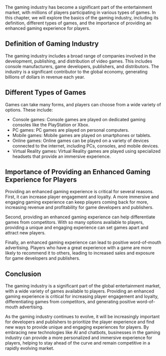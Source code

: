 
The gaming industry has become a significant part of the entertainment market, with millions of players participating in various types of games. In this chapter, we will explore the basics of the gaming industry, including its definition, different types of games, and the importance of providing an enhanced gaming experience for players.

Definition of Gaming Industry
-----------------------------

The gaming industry includes a broad range of companies involved in the development, publishing, and distribution of video games. This includes console manufacturers, game developers, publishers, and distributors. The industry is a significant contributor to the global economy, generating billions of dollars in revenue each year.

Different Types of Games
------------------------

Games can take many forms, and players can choose from a wide variety of options. These include:

* Console games: Console games are played on dedicated gaming consoles like the PlayStation or Xbox.
* PC games: PC games are played on personal computers.
* Mobile games: Mobile games are played on smartphones or tablets.
* Online games: Online games can be played on a variety of devices connected to the internet, including PCs, consoles, and mobile devices.
* Virtual Reality games: Virtual Reality games are played using specialized headsets that provide an immersive experience.

Importance of Providing an Enhanced Gaming Experience for Players
-----------------------------------------------------------------

Providing an enhanced gaming experience is critical for several reasons. First, it can increase player engagement and loyalty. A more immersive and engaging gaming experience can keep players coming back for more, increasing revenue and profitability for game developers and publishers.

Second, providing an enhanced gaming experience can help differentiate games from competitors. With so many options available to players, providing a unique and engaging experience can set games apart and attract new players.

Finally, an enhanced gaming experience can lead to positive word-of-mouth advertising. Players who have a great experience with a game are more likely to recommend it to others, leading to increased sales and exposure for game developers and publishers.

Conclusion
----------

The gaming industry is a significant part of the global entertainment market, with a wide variety of games available to players. Providing an enhanced gaming experience is critical for increasing player engagement and loyalty, differentiating games from competitors, and generating positive word-of-mouth advertising.

As the gaming industry continues to evolve, it will be increasingly important for developers and publishers to prioritize the player experience and find new ways to provide unique and engaging experiences for players. By embracing new technologies like AI and chatbots, businesses in the gaming industry can provide a more personalized and immersive experience for players, helping to stay ahead of the curve and remain competitive in a rapidly evolving market.
